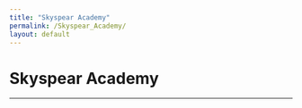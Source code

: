```yaml
---
title: "Skyspear Academy"
permalink: /Skyspear_Academy/
layout: default
---
```


# Skyspear Academy
---
